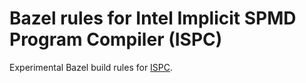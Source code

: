 # Bazel rules for Intel Implicit SPMD Program Compiler (ISPC)

Experimental Bazel build rules for [ISPC](https://ispc.github.io/).

